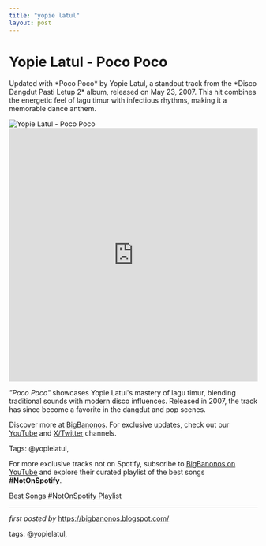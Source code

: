 ```yaml
---
title: "yopie latul"
layout: post
---
```

<!-- Title of the Post -->
<h1 >Yopie Latul - Poco Poco</h1> <!-- Introductory Text -->
<p >Updated with *Poco Poco* by Yopie Latul, a standout track from the *Disco Dangdut Pasti Letup 2* album, released on May 23, 2007. This hit combines the energetic feel of lagu timur with infectious rhythms, making it a memorable dance anthem.</p> <!-- Featured Image -->
<div > <img src="https://m.media-amazon.com/images/I/51cvYG3-eSL._UXNaN_FMjpg_QL85_.jpg" alt="Yopie Latul - Poco Poco" />
</div> <!-- YouTube Video Embed -->
<div > <iframe width="100%" height="514" src="https://www.youtube.com/embed/vzcgQf_5LyQ" title="Yopie Latul - Poco-Poco [Official Music Video]" frameborder="0" allow="accelerometer; autoplay; clipboard-write; encrypted-media; gyroscope; picture-in-picture; web-share" referrerpolicy="strict-origin-when-cross-origin" allowfullscreen></iframe>
</div> <!-- Song Information -->
<div > <p><em>"Poco Poco"</em> showcases Yopie Latul's mastery of lagu timur, blending traditional sounds with modern disco influences. Released in 2007, the track has since become a favorite in the dangdut and pop scenes.</p>
</div> <!-- Footer Links -->
<div > <p>Discover more at <a href="https://bigbanonos.blogspot.com/" target="_blank">BigBanonos</a>. For exclusive updates, check out our <a href="https://www.youtube.com/@BigBanonos" target="_blank">YouTube</a> and <a href="https://x.com/bigbanonos" target="_blank">X/Twitter</a> channels.</p>
</div> <!-- Tags -->
<p >Tags: @yopielatul,</p>


<!--Subscribe and Playlist Links-->
<div>
    <p>For more exclusive tracks not on Spotify, subscribe to <a href="https://www.youtube.com/@BigBanonos" target="_blank">BigBanonos on YouTube</a> and explore their curated playlist of the best songs <strong>#NotOnSpotify</strong>.</p>
    <p><a href="https://www.youtube.com/playlist?list=PLtuNtuTatqI0kFahUCbtbfenC_ET5O_tr" target="_blank">Best Songs #NotOnSpotify Playlist<br /></a></p></div>

<hr />

<p><em>first posted by</em> <a href="https://bigbanonos.blogspot.com/" rel="noopener" target="_new">https://bigbanonos.blogspot.com/</a></p>

<p>tags: @yopielatul,</p>
